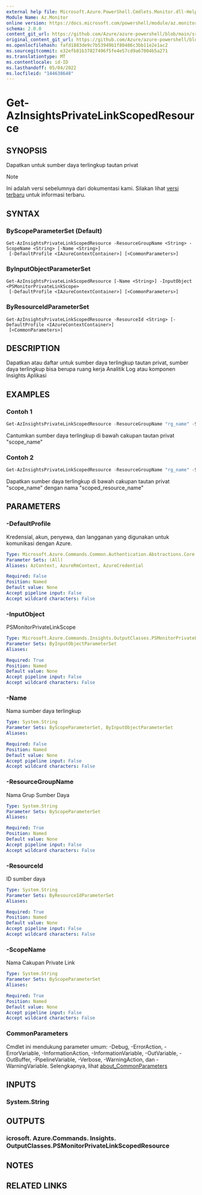 ```yaml
---
external help file: Microsoft.Azure.PowerShell.Cmdlets.Monitor.dll-Help.xml
Module Name: Az.Monitor
online version: https://docs.microsoft.com/powershell/module/az.monitor/get-azinsightsprivatelinkscopedresource
schema: 2.0.0
content_git_url: https://github.com/Azure/azure-powershell/blob/main/src/Monitor/Monitor/help/Get-AzInsightsPrivateLinkScopedResource.md
original_content_git_url: https://github.com/Azure/azure-powershell/blob/main/src/Monitor/Monitor/help/Get-AzInsightsPrivateLinkScopedResource.md
ms.openlocfilehash: fafd1883de9c7b53949b1f80486c3bb11e2e1ac2
ms.sourcegitcommit: e32efb81b37827496f5fe4e57cd9a67004b5a271
ms.translationtype: MT
ms.contentlocale: id-ID
ms.lasthandoff: 05/04/2022
ms.locfileid: "144638648"
---
```

# Get-AzInsightsPrivateLinkScopedResource

## SYNOPSIS
Dapatkan untuk sumber daya terlingkup tautan privat

> [!NOTE]
>Ini adalah versi sebelumnya dari dokumentasi kami. Silakan lihat [versi terbaru](/powershell/module/az.monitor/get-azinsightsprivatelinkscopedresource) untuk informasi terbaru.

## SYNTAX

### ByScopeParameterSet (Default)
```
Get-AzInsightsPrivateLinkScopedResource -ResourceGroupName <String> -ScopeName <String> [-Name <String>]
 [-DefaultProfile <IAzureContextContainer>] [<CommonParameters>]
```

### ByInputObjectParameterSet
```
Get-AzInsightsPrivateLinkScopedResource [-Name <String>] -InputObject <PSMonitorPrivateLinkScope>
 [-DefaultProfile <IAzureContextContainer>] [<CommonParameters>]
```

### ByResourceIdParameterSet
```
Get-AzInsightsPrivateLinkScopedResource -ResourceId <String> [-DefaultProfile <IAzureContextContainer>]
 [<CommonParameters>]
```

## DESCRIPTION
Dapatkan atau daftar untuk sumber daya terlingkup tautan privat, sumber daya terlingkup bisa berupa ruang kerja Analitik Log atau komponen Insights Aplikasi

## EXAMPLES

### Contoh 1
```powershell
Get-AzInsightsPrivateLinkScopedResource -ResourceGroupName "rg_name" -ScopeName "scope_name"
```

Cantumkan sumber daya terlingkup di bawah cakupan tautan privat "scope_name"

### Contoh 2
```powershell
Get-AzInsightsPrivateLinkScopedResource -ResourceGroupName "rg_name" -ScopeName "scope_name" -Name "scoped_resource_name"
```

Dapatkan sumber daya terlingkup di bawah cakupan tautan privat "scope_name" dengan nama "scoped_resource_name"

## PARAMETERS

### -DefaultProfile
Kredensial, akun, penyewa, dan langganan yang digunakan untuk komunikasi dengan Azure.

```yaml
Type: Microsoft.Azure.Commands.Common.Authentication.Abstractions.Core.IAzureContextContainer
Parameter Sets: (All)
Aliases: AzContext, AzureRmContext, AzureCredential

Required: False
Position: Named
Default value: None
Accept pipeline input: False
Accept wildcard characters: False
```

### -InputObject
PSMonitorPrivateLinkScope

```yaml
Type: Microsoft.Azure.Commands.Insights.OutputClasses.PSMonitorPrivateLinkScope
Parameter Sets: ByInputObjectParameterSet
Aliases:

Required: True
Position: Named
Default value: None
Accept pipeline input: False
Accept wildcard characters: False
```

### -Name
Nama sumber daya terlingkup

```yaml
Type: System.String
Parameter Sets: ByScopeParameterSet, ByInputObjectParameterSet
Aliases:

Required: False
Position: Named
Default value: None
Accept pipeline input: False
Accept wildcard characters: False
```

### -ResourceGroupName
Nama Grup Sumber Daya

```yaml
Type: System.String
Parameter Sets: ByScopeParameterSet
Aliases:

Required: True
Position: Named
Default value: None
Accept pipeline input: False
Accept wildcard characters: False
```

### -ResourceId
ID sumber daya

```yaml
Type: System.String
Parameter Sets: ByResourceIdParameterSet
Aliases:

Required: True
Position: Named
Default value: None
Accept pipeline input: False
Accept wildcard characters: False
```

### -ScopeName
Nama Cakupan Private Link

```yaml
Type: System.String
Parameter Sets: ByScopeParameterSet
Aliases:

Required: True
Position: Named
Default value: None
Accept pipeline input: False
Accept wildcard characters: False
```

### CommonParameters
Cmdlet ini mendukung parameter umum: -Debug, -ErrorAction, -ErrorVariable, -InformationAction, -InformationVariable, -OutVariable, -OutBuffer, -PipelineVariable, -Verbose, -WarningAction, dan -WarningVariable. Selengkapnya, lihat [about_CommonParameters](http://go.microsoft.com/fwlink/?LinkID=113216)

## INPUTS

### System.String

## OUTPUTS

### icrosoft. Azure.Commands. Insights. OutputClasses.PSMonitorPrivateLinkScopedResource

## NOTES

## RELATED LINKS
